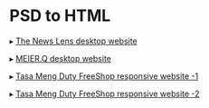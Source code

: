 # PSD to HTML

▸ [The News Lens desktop website](https://shihchinghuang.github.io/HTML-CSS-Bootstrap/TheNewsLens/index.html) <br>

▸ [MEIER.Q desktop website](https://shihchinghuang.github.io/HTML-CSS-Bootstrap/MEIER.Q/index.html) <br>

▸ [Tasa Meng Duty FreeShop responsive website -1](https://shihchinghuang.github.io/HTML-CSS-Bootstrap/TasaMengDutyFreeShop/exam-1.html) <br>

▸ [Tasa Meng Duty FreeShop responsive website -2](https://shihchinghuang.github.io/HTML-CSS-Bootstrap/TasaMengDutyFreeShop/exam-2.html) <br>
